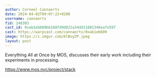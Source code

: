 ```yaml
---
author: Corneel Cannaerts 
date: 2024-04-02T09:07:22+0200
username: cannaerts
fid: 248303
cast_id: 0xab1eb609bb168fd9d022a34dd21081346eafe597
cast: https://warpcast.com/cannaerts/0xab1eb609
image: https://i.imgur.com/KlBoyZP.jpeg
layout: post
---
```

Everything All at Once by MOS, discusses their early work including their experiments in processing.  
  
https://www.mos.nyc/project/stack  

<img src='https://i.imgur.com/KlBoyZP.jpeg' alt='' referrerpolicy='no-referrer'/>